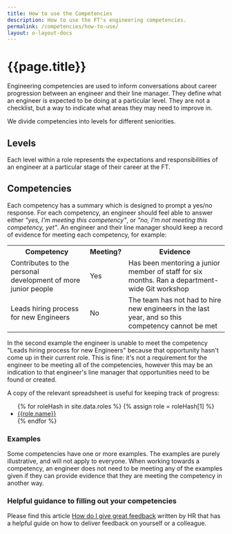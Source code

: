 ```yaml
---
title: How to use the Competencies
description: How to use the FT's engineering competencies.
permalink: /competencies/how-to-use/
layout: o-layout-docs
---
```


# {{page.title}}

Engineering competencies are used to inform conversations about career progression between an engineer and their line manager. They define what an engineer is expected to be doing at a particular level. They are not a checklist, but a way to indicate what areas they may need to improve in.

We divide competencies into levels for different seniorities.

## Levels

Each level within a role represents the expectations and responsibilities of an engineer at a particular stage of their career at the FT.

## Competencies

Each competency has a summary which is designed to prompt a yes/no response. For each competency, an engineer should feel able to answer either _"yes, I'm meeting this competency"_, or _"no, I'm not meeting this competency, yet"_. An engineer and their line manager should keep a record of evidence for meeting each competency, for example:

<table class="o-table o-layout__main__single-span" data-o-component="o-table">
	<tr>
		<th>Competency</th>
		<th>Meeting?</th>
		<th>Evidence</th>
	</tr>
	<tr>
		<td>Contributes to the personal development of more junior people</td>
		<td>Yes</td>
		<td>Has been mentoring a junior member of staff for six months. Ran a department-wide Git workshop</td>
	</tr>
	<tr>
		<td>Leads hiring process for new Engineers</td>
		<td>No</td>
		<td>The team has not had to hire new engineers in the last year, and so this competency cannot be met</td>
	</tr>
</table>

In the second example the engineer is unable to meet the competency "Leads hiring process for new Engineers" because that opportunity hasn't come up in their current role. This is fine: it's not a requirement for the engineer to be meeting all of the competencies, however this may be an indication to that engineer's line manager that opportunities need to be found or created.

A copy of the relevant spreadsheet is useful for keeping track of progress:

<ul>
	{% for roleHash in site.data.roles %}
	{% assign role = roleHash[1] %}
		<li>
			<a href="https://docs.google.com/spreadsheets/d/{{role.googleSheetId}}/edit" class="o-typography-link--external">{{role.name}}</a>
		</li>
	{% endfor %}
</ul>

### Examples

Some competencies have one or more examples. The examples are purely illustrative, and will not apply to everyone. When working towards a competency, an engineer does not need to be meeting any of the examples given if they can provide evidence that they are meeting the competency in another way.

### Helpful guidance to filling out your competencies

Please find this article [How do I give great feedback](https://financialtimes.looop.co/#/topic/22629) written by HR that has a helpful guide on how to deliver feedback on yourself or a colleague.
